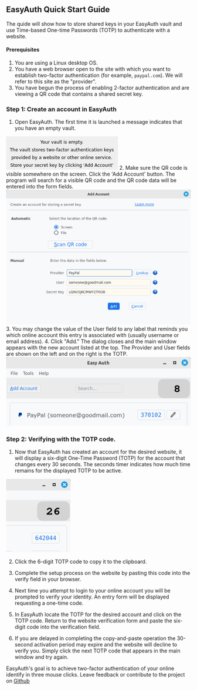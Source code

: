 ## EasyAuth Quick Start Guide

The quide will show how to store shared keys in your EasyAuth vault and use Time-based One-time Passwords (TOTP) to authenticate with a website.
####  Prerequisites

1. You are using a Linux desktop OS.
2. You have a web browser open to the site with which you want to establish two-factor authentication (for example, `paypal.com`).  We will refer to this site as the "provider".
3. You have begun the process of enabling 2-factor authentication and are viewing a QR code that contains a shared secret key. 

### Step 1: Create an account in EasyAuth

1. Open EasyAuth.  The first time it is launched a message indicates that you have an empty vault.  
<img src="images/vault-empty.png" alt="vault-empty" border="0">
2. Make sure the QR code is visible somewhere on the screen. Click the 'Add Account' button. 
The program will search for a visible QR code and the QR code data will be entered into the form fields.  
<img src="images/AddAccountForm.png" alt="Add Account form" border="0">   
3. You may change the value of the User field to any label that reminds you which online account this entry is associated with (usually username or email address).  
4. Click "Add." The dialog closes and the main window appears with the new account listed at the top.   The Provider and User fields are shown on the left and on the right is the TOTP.  
<img src="images/Main-Window.png" alt="Main-Window" border="0">  



### Step 2: Verifying with the TOTP code.

1. Now that EasyAuth has created an account for the desired website, it  will display a six-digit One-Time Password (TOTP) for the account that  changes every 30 seconds. The seconds timer indicates how much  time remains for the displayed TOTP to be active.  
<img src="images/TOTP-code.png" alt="TOTP-code" border="0">

2. Click the 6-digit TOTP code to copy it to the clipboard.

3. Complete the setup process on the website by pasting this code into the verify field in your browser. 

4. Next time you attempt to login to your online account you will be prompted to verify your identity. An entry form will be displayed requesting a  one-time code. 

5. In EasyAuth locate the TOTP for the desired account and click on the TOTP code. Return to the website verification form and paste the six-digit code into the verification field.

6. If you are delayed in completing the copy-and-paste operation the 30-second activation period may expire and the website will decline to verify you.  Simply click the next TOTP code that appears in the main window and try again. 


EasyAuth's goal is to achieve two-factor authentication of your online identify in three mouse clicks. 
Leave feedback or contribute to the project on [Github](https://www.github.com/jdalbey/EasyAuth)  



 